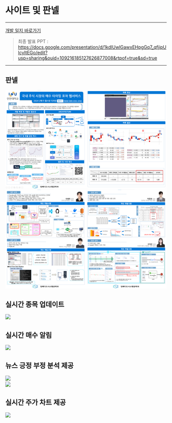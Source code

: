 # 사이트 및 판넬

---

[개발 일지 바로가기](https://inu-capstone-zeus.github.io/)


> 최종 발표 PPT : https://docs.google.com/presentation/d/1kdIUwlGawxEHpgGq7_qfjipUlcyItEGo/edit?usp=sharing&ouid=109216185127626877008&rtpof=true&sd=true


---

## 판넬

![](/image/판넬1.png)
![](/image/판넬2.png)


## 실시간 종목 업데이트  

![](/image/list_update.gif)  


## 실시간 매수 알림  

![](/image/buy_update.gif)  


## 뉴스 긍정 부정 분석 제공

![](/image/news1.gif)   
![](/image/news2.gif)  


## 실시간 주가 차트 제공 

![](/image/chart.gif)  

